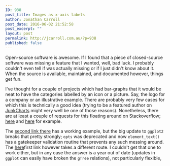 ```yaml
---
ID: 938
post_title: Images as x-axis labels
author: Jonathan Carroll
post_date: 2016-06-02 21:52:58
post_excerpt: ""
layout: post
permalink: http://jcarroll.com.au/?p=938
published: false
---
```

Open-source software is awesome. If I found that a piece of closed-source software was missing a feature that I wanted, well, bad luck. I probably couldn't even tell if was actually missing or if I just didn't know about it. When the source is available, maintained, and documented however, things get fun.

<!--more-->

I've thought for a couple of projects which had bar-graphs that it would be neat to have the categories labelled by an icon or a picture. Say, the logo for a company or an illustrative example. There are probably very few cases for which this is technically a good idea (trying to be a featured author on <a href="http://junkcharts.typepad.com/" target="_blank">JunkCharts</a> might very well be one of those reasons). Nonetheless, there are at least a couple of requests for this floating around on Stackoverflow; <a href="http://stackoverflow.com/questions/29939447/icons-as-x-axis-labels-in-r-ggplot2" target="_blank">here</a> and <a href="http://stackoverflow.com/questions/8905101/how-can-i-use-a-graphic-imported-with-grimport-as-axis-tick-labels-in-ggplot2-u" target="_blank">here</a> for example.

The <a href="http://stackoverflow.com/questions/8905101/how-can-i-use-a-graphic-imported-with-grimport-as-axis-tick-labels-in-ggplot2-u" target="_blank">second link there</a> has a working example, but the big update to <code>ggplot2</code> breaks that pretty strongly; <code>opts</code> was deprecated and now <code>element_text()</code> has a gatekeeper validation routine that prevents any such messing around. The <a href="http://stackoverflow.com/questions/29939447/icons-as-x-axis-labels-in-r-ggplot2" target="_blank">here</a>first link</a> however takes a different route. I couldn't get that one to work either, but in any case the answer is a year out of date (updates in <code>ggplot</code> can easily have broken the <code>gTree</code> relations), not particularly flexible,